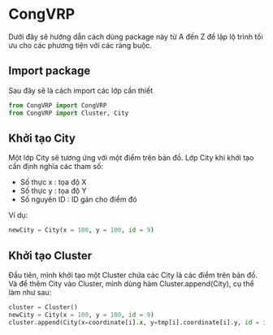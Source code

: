 # CongVRP
Dưới đây sẽ hướng dẫn cách dùng package này từ A đến Z để lập lộ trình tối ưu cho các phương tiện với các ràng buộc.

## Import package
Sau đây sẽ là cách import các lớp cần thiết 

```python
from CongVRP import CongVRP
from CongVRP import Cluster, City
```

## Khởi tạo City
Một lớp City sẽ tương ứng với một điểm trên bản đồ. Lớp City khi khởi tạo cần định nghĩa các tham số:

- Số thực x : tọa độ X
- Số thực y : tọa độ Y
- Số nguyên ID : ID gán cho điểm đó

Ví dụ:
```python
newCity = City(x = 100, y = 100, id = 9)
```


## Khởi tạo Cluster
Đầu tiên, mình khởi tạo một Cluster chứa các City là các điểm trên bản đồ. Và để thêm City vào Cluster, mình dùng hàm Cluster.append(City), cụ thể làm như sau:
```python
cluster = Cluster()
newCity = City(x = 100, y = 100, id = 9)
cluster.append(City(x=coordinate[i].x, y=tmp[i].coordinate[i].y, id = i))
```

